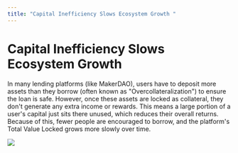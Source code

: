```yaml
---
title: "Capital Inefficiency Slows Ecosystem Growth "
---
```


Capital Inefficiency Slows Ecosystem Growth
===========================================

In many lending platforms (like MakerDAO), users have to deposit more assets than they borrow (often known as "Overcollateralization") to ensure the loan is safe. However, once these assets are locked as collateral, they don't generate any extra income or rewards. This means a large portion of a user's capital just sits there unused, which reduces their overall returns. Because of this, fewer people are encouraged to borrow, and the platform's Total Value Locked grows more slowly over time.

![](https://paydax.gitbook.io/paydax-docs/~gitbook/image?url=https%3A%2F%2F3818830755-files.gitbook.io%2F%7E%2Ffiles%2Fv0%2Fb%2Fgitbook-x-prod.appspot.com%2Fo%2Fspaces%252FJmF4lLu8iJcO8Vrddf9g%252Fuploads%252FRpxjNkyPSELDoryQrNSF%252F2025-07-31_19h46_53.png%3Falt%3Dmedia%26token%3D93e52e0e-34e1-46ff-804c-8f406d85ba80&width=768&dpr=4&quality=100&sign=2f505934&sv=2)
